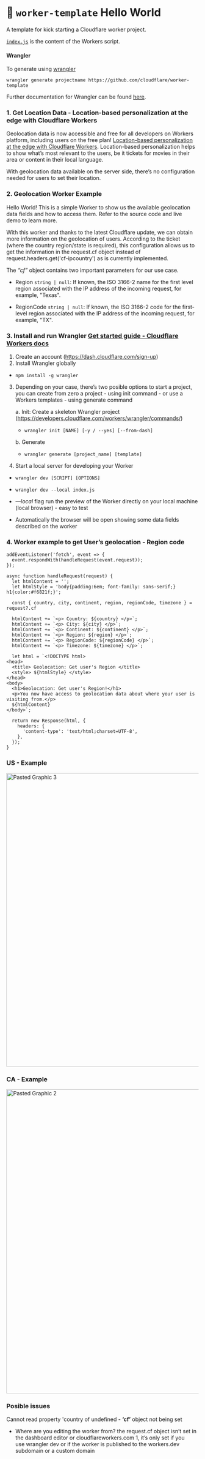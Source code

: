 # 👷 `worker-template` Hello World

A template for kick starting a Cloudflare worker project.

[`index.js`](https://github.com/cloudflare/worker-template/blob/master/index.js) is the content of the Workers script.

#### Wrangler

To generate using [wrangler](https://github.com/cloudflare/wrangler)

```
wrangler generate projectname https://github.com/cloudflare/worker-template
```

Further documentation for Wrangler can be found [here](https://developers.cloudflare.com/workers/tooling/wrangler).

### 1. Get Location Data - Location-based personalization at the edge with Cloudflare Workers

Geolocation data is now accessible and free for all developers on Workers platform, including users on the free plan! [Location-based personalization at the edge with Cloudflare Workers](https://blog.cloudflare.com/location-based-personalization-using-workers/). Location-based personalization helps to show what’s most relevant to the users, be it tickets for movies in their area or content in their local language.

With geolocation data available on the server side, there’s no configuration needed for users to set their location.

### 2. Geolocation Worker Example

Hello World! This is a simple Worker to show us the available geolocation data fields and how to access them. Refer to the source code and live demo to learn more.

With this worker and thanks to the latest Cloudflare update, we can obtain more information on the geolocation of users. According to the ticket (where the country region/state is required), this configuration allows us to get the information in the request.cf object instead of request.headers.get('cf-ipcountry') as is currently implemented. 

The *“cf”* object contains two important parameters for our use case.

- Region `string | null`: If known, the ISO 3166-2 name for the first level region associated with the IP address of the incoming request, for example, "Texas".

- RegionCode `string | null`: If known, the ISO 3166-2 code for the first-level region associated with the IP address of the incoming request, for example, "TX".

### 3. Install and run Wrangler [Get started guide - Cloudflare Workers docs](https://developers.cloudflare.com/workers/get-started/guide/)

1. Create an account (https://dash.cloudflare.com/sign-up)
2. Install Wrangler globally
- ```npm install -g wrangler```

3. Depending on your case, there’s two posible options to start a project, you can create from zero a project - using init command - or use a Workers templates - using generate command

    a. Init: Create a skeleton Wrangler project (https://developers.cloudflare.com/workers/wrangler/commands/)

    - ```wrangler init [NAME] [-y / --yes] [--from-dash]```

    b. Generate

    - ```wrangler generate [project_name] [template]```

4. Start a local server for developing your Worker

  - ```wrangler dev [SCRIPT] [OPTIONS]```

  - ```wrangler dev --local index.js```

  - *—local* flag run the preview of the Worker directly on your local machine (local browser) - easy to test

  - Automatically the browser will be open showing some data fields described on the worker

### 4. Worker example to get User’s geolocation - Region code
```
addEventListener('fetch', event => {
  event.respondWith(handleRequest(event.request));
});

async function handleRequest(request) {
  let htmlContent = '';
  let htmlStyle = 'body{padding:6em; font-family: sans-serif;} h1{color:#f6821f;}';

  const { country, city, continent, region, regionCode, timezone } = request?.cf

  htmlContent += `<p> Country: ${country} </p>`;
  htmlContent += `<p> City: ${city} </p>`;
  htmlContent += `<p> Continent: ${continent} </p>`;
  htmlContent += `<p> Region: ${region} </p>`;
  htmlContent += `<p> RegionCode: ${regionCode} </p>`;
  htmlContent += `<p> Timezone: ${timezone} </p>`;

  let html = `<!DOCTYPE html>
<head>
  <title> Geolocation: Get user's Region </title>
  <style> ${htmlStyle} </style>
</head>
<body>
  <h1>Geolocation: Get user's Region!</h1>
  <p>You now have access to geolocation data about where your user is visiting from.</p>
  ${htmlContent}
</body>`;

  return new Response(html, {
    headers: {
      'content-type': 'text/html;charset=UTF-8',
    },
  });
}
```


### US - Example
<img width="767" alt="Pasted Graphic 3" src="https://user-images.githubusercontent.com/23086872/219118597-4ab59074-c996-49b5-82e1-135647bb511b.png">


### CA - Example
<img width="795" alt="Pasted Graphic 2" src="https://user-images.githubusercontent.com/23086872/219118637-7c7f29c1-68b0-4735-b9df-f7953ded45bc.png">

### Posible issues

Cannot read property 'country of undefined - __‘cf’__ object not being set

- Where are you editing the worker from? the request.cf object isn’t set in the dashboard editor or cloudflareworkers.com 1, it’s only set if you use wrangler dev or if the worker is published to the workers.dev subdomain or a custom domain
